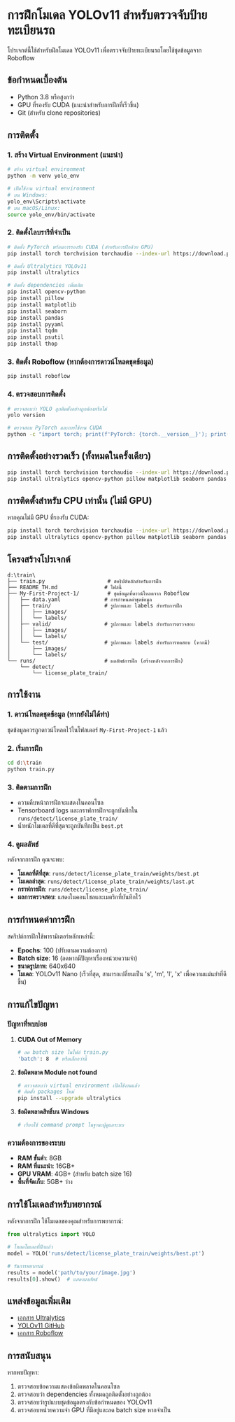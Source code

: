 # การฝึกโมเดล YOLOv11 สำหรับตรวจจับป้ายทะเบียนรถ

โปรเจกต์นี้ใช้สำหรับฝึกโมเดล YOLOv11 เพื่อตรวจจับป้ายทะเบียนรถโดยใช้ชุดข้อมูลจาก Roboflow

## ข้อกำหนดเบื้องต้น

- Python 3.8 หรือสูงกว่า
- GPU ที่รองรับ CUDA (แนะนำสำหรับการฝึกที่เร็วขึ้น)
- Git (สำหรับ clone repositories)

## การติดตั้ง

### 1. สร้าง Virtual Environment (แนะนำ)

```bash
# สร้าง virtual environment
python -m venv yolo_env

# เปิดใช้งาน virtual environment
# บน Windows:
yolo_env\Scripts\activate
# บน macOS/Linux:
source yolo_env/bin/activate
```

### 2. ติดตั้งไลบรารีที่จำเป็น

```bash
# ติดตั้ง PyTorch พร้อมการรองรับ CUDA (สำหรับการฝึกด้วย GPU)
pip install torch torchvision torchaudio --index-url https://download.pytorch.org/whl/cu118

# ติดตั้ง Ultralytics YOLOv11
pip install ultralytics

# ติดตั้ง dependencies เพิ่มเติม
pip install opencv-python
pip install pillow
pip install matplotlib
pip install seaborn
pip install pandas
pip install pyyaml
pip install tqdm
pip install psutil
pip install thop
```

### 3. ติดตั้ง Roboflow (หากต้องการดาวน์โหลดชุดข้อมูล)

```bash
pip install roboflow
```

### 4. ตรวจสอบการติดตั้ง

```bash
# ตรวจสอบว่า YOLO ถูกติดตั้งอย่างถูกต้องหรือไม่
yolo version

# ตรวจสอบ PyTorch และการใช้งาน CUDA
python -c "import torch; print(f'PyTorch: {torch.__version__}'); print(f'CUDA พร้อมใช้งาน: {torch.cuda.is_available()}')"
```

## การติดตั้งอย่างรวดเร็ว (ทั้งหมดในครั้งเดียว)

```bash
pip install torch torchvision torchaudio --index-url https://download.pytorch.org/whl/cu118
pip install ultralytics opencv-python pillow matplotlib seaborn pandas pyyaml tqdm psutil thop roboflow
```

## การติดตั้งสำหรับ CPU เท่านั้น (ไม่มี GPU)

หากคุณไม่มี GPU ที่รองรับ CUDA:

```bash
pip install torch torchvision torchaudio --index-url https://download.pytorch.org/whl/cpu
pip install ultralytics opencv-python pillow matplotlib seaborn pandas pyyaml tqdm psutil thop roboflow
```

## โครงสร้างโปรเจกต์

```
d:\train\
├── train.py                    # สคริปต์หลักสำหรับการฝึก
├── README_TH.md               # ไฟล์นี้
├── My-First-Project-1/         # ชุดข้อมูลที่ดาวน์โหลดจาก Roboflow
│   ├── data.yaml              # การกำหนดค่าชุดข้อมูล
│   ├── train/                 # รูปภาพและ labels สำหรับการฝึก
│   │   ├── images/
│   │   └── labels/
│   ├── valid/                 # รูปภาพและ labels สำหรับการตรวจสอบ
│   │   ├── images/
│   │   └── labels/
│   └── test/                  # รูปภาพและ labels สำหรับการทดสอบ (หากมี)
│       ├── images/
│       └── labels/
└── runs/                      # ผลลัพธ์การฝึก (สร้างหลังจากการฝึก)
    └── detect/
        └── license_plate_train/
```

## การใช้งาน

### 1. ดาวน์โหลดชุดข้อมูล (หากยังไม่ได้ทำ)

ชุดข้อมูลควรถูกดาวน์โหลดไว้ในโฟลเดอร์ `My-First-Project-1` แล้ว

### 2. เริ่มการฝึก

```bash
cd d:\train
python train.py
```

### 3. ติดตามการฝึก

- ความคืบหน้าการฝึกจะแสดงในคอนโซล
- Tensorboard logs และกราฟการฝึกจะถูกบันทึกใน `runs/detect/license_plate_train/`
- น้ำหนักโมเดลที่ดีที่สุดจะถูกบันทึกเป็น `best.pt`

### 4. ดูผลลัพธ์

หลังจากการฝึก คุณจะพบ:
- **โมเดลที่ดีที่สุด**: `runs/detect/license_plate_train/weights/best.pt`
- **โมเดลล่าสุด**: `runs/detect/license_plate_train/weights/last.pt`
- **กราฟการฝึก**: `runs/detect/license_plate_train/`
- **ผลการตรวจสอบ**: แสดงในคอนโซลและเมตริกที่บันทึกไว้

## การกำหนดค่าการฝึก

สคริปต์การฝึกใช้พารามิเตอร์หลักเหล่านี้:
- **Epochs**: 100 (ปรับตามความต้องการ)
- **Batch size**: 16 (ลดหากมีปัญหาเรื่องหน่วยความจำ)
- **ขนาดรูปภาพ**: 640x640
- **โมเดล**: YOLOv11 Nano (เร็วที่สุด, สามารถเปลี่ยนเป็น 's', 'm', 'l', 'x' เพื่อความแม่นยำที่ดีขึ้น)

## การแก้ไขปัญหา

### ปัญหาที่พบบ่อย

1. **CUDA Out of Memory**
   ```bash
   # ลด batch size ในไฟล์ train.py
   'batch': 8  # หรือเล็กกว่านี้
   ```

2. **ข้อผิดพลาด Module not found**
   ```bash
   # ตรวจสอบว่า virtual environment เปิดใช้งานแล้ว
   # ติดตั้ง packages ใหม่
   pip install --upgrade ultralytics
   ```

3. **ข้อผิดพลาดสิทธิ์บน Windows**
   ```bash
   # เรียกใช้ command prompt ในฐานะผู้ดูแลระบบ
   ```

### ความต้องการของระบบ

- **RAM ขั้นต่ำ**: 8GB
- **RAM ที่แนะนำ**: 16GB+
- **GPU VRAM**: 4GB+ (สำหรับ batch size 16)
- **พื้นที่จัดเก็บ**: 5GB+ ว่าง

## การใช้โมเดลสำหรับพยากรณ์

หลังจากการฝึก ใช้โมเดลของคุณสำหรับการพยากรณ์:

```python
from ultralytics import YOLO

# โหลดโมเดลที่ฝึกแล้ว
model = YOLO('runs/detect/license_plate_train/weights/best.pt')

# รันการพยากรณ์
results = model('path/to/your/image.jpg')
results[0].show()  # แสดงผลลัพธ์
```

## แหล่งข้อมูลเพิ่มเติม

- [เอกสาร Ultralytics](https://docs.ultralytics.com/)
- [YOLOv11 GitHub](https://github.com/ultralytics/ultralytics)
- [เอกสาร Roboflow](https://docs.roboflow.com/)

## การสนับสนุน

หากพบปัญหา:
1. ตรวจสอบข้อความแสดงข้อผิดพลาดในคอนโซล
2. ตรวจสอบว่า dependencies ทั้งหมดถูกติดตั้งอย่างถูกต้อง
3. ตรวจสอบว่ารูปแบบชุดข้อมูลตรงกับข้อกำหนดของ YOLOv11
4. ตรวจสอบหน่วยความจำ GPU ที่มีอยู่และลด batch size หากจำเป็น
